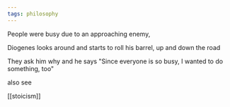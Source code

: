 ```yaml
---
tags: philosophy
---
```


People were busy due to an approaching enemy, 

Diogenes looks around and starts to roll his barrel, up and down the road 

They ask him why and he says "Since everyone is so busy, I wanted to do something, too"


also see

[[stoicism]]


